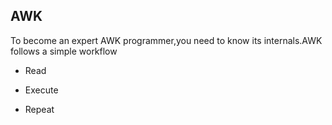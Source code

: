 ## AWK
To become an expert AWK programmer,you need to know its internals.AWK follows a simple workflow
* Read

* Execute

* Repeat

